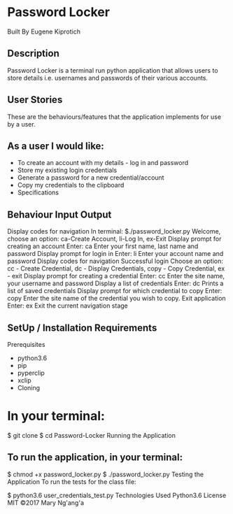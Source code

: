 # Password Locker
Built By Eugene Kiprotich
## Description
Password Locker is a terminal run python application that allows users to store details i.e. usernames and passwords of their various accounts.

## User Stories
These are the behaviours/features that the application implements for use by a user.

## As a user I would like:

* To create an account with my details - log in and password
* Store my existing login credentials
* Generate a password for a new credential/account
* Copy my credentials to the clipboard
* Specifications
## Behaviour	Input	Output
Display codes for navigation	In terminal: $./password_locker.py	Welcome, choose an option: ca-Create Account, li-Log In, ex-Exit
Display prompt for creating an account	Enter: ca	Enter your first name, last name and password
Display prompt for login in	Enter: li	Enter your account name and password
Display codes for navigation	Successful login	Choose an option: cc - Create Credential, dc - Display Credentials, copy - Copy Credential, ex - exit
Display prompt for creating a credential	Enter: cc	Enter the site name, your username and password
Display a list of credentials	Enter: dc	Prints a list of saved credentials
Display prompt for which credential to copy	Enter: copy	Enter the site name of the credential you wish to copy.
Exit application	Enter: ex	Exit the current navigation stage
## SetUp / Installation Requirements
Prerequisites
* python3.6
* pip
* pyperclip
* xclip
* Cloning
# In your terminal:

  $ git clone 
  $ cd Password-Locker
Running the Application
## To run the application, in your terminal:

  $ chmod +x password_locker.py
  $ ./password_locker.py
Testing the Application
To run the tests for the class file:

  $ python3.6 user_credentials_test.py
Technologies Used
Python3.6
License
MIT ©2017 Mary Ng'ang'a
